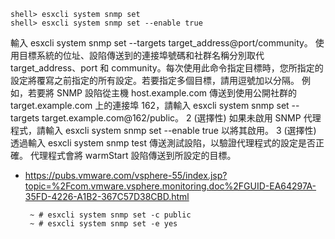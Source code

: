 
```
shell> esxcli system snmp set
shell> esxcli system snmp set --enable true
```

輸入 esxcli system snmp set --targets target_address@port/community。
使用目標系統的位址、設陷傳送到的連接埠號碼和社群名稱分別取代 target_address、port 和 community。每次使用此命令指定目標時，您所指定的設定將覆寫之前指定的所有設定。若要指定多個目標，請用逗號加以分隔。
例如，若要將 SNMP 設陷從主機 host.example.com 傳送到使用公開社群的 target.example.com 上的連接埠 162，請輸入 esxcli system snmp set --targets target.example.com@162/public。
2
(選擇性) 如果未啟用 SNMP 代理程式，請輸入 esxcli system snmp set --enable true 以將其啟用。
3
(選擇性) 透過輸入 esxcli system snmp test 傳送測試設陷，以驗證代理程式的設定是否正確。
代理程式會將 warmStart 設陷傳送到所設定的目標。





- https://pubs.vmware.com/vsphere-55/index.jsp?topic=%2Fcom.vmware.vsphere.monitoring.doc%2FGUID-EA64297A-35FD-4226-A1B2-367C57D38CBD.html

       ~ # esxcli system snmp set -c public
       ~ # esxcli system snmp set -e yes



